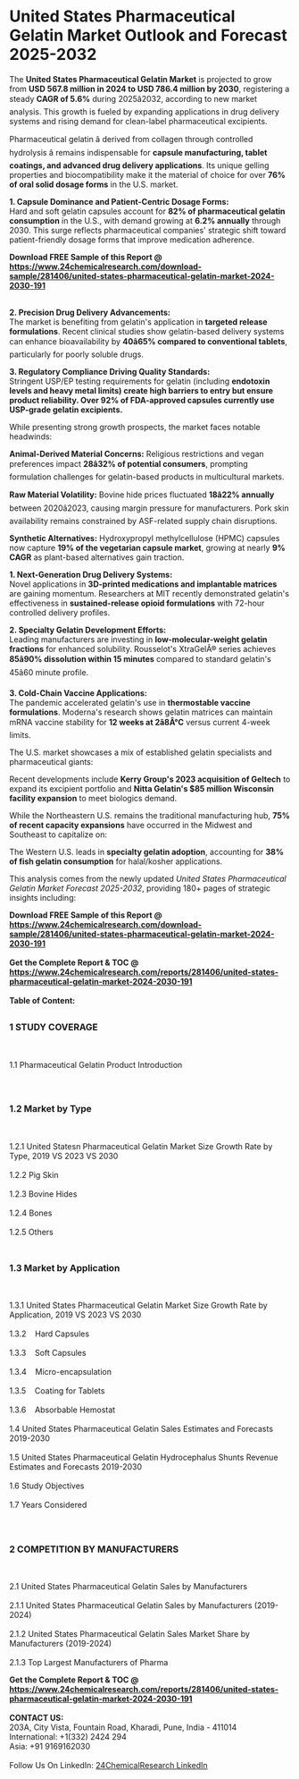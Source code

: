 <h1>United States Pharmaceutical Gelatin Market Outlook and Forecast 2025-2032</h1><p>The <strong>United States Pharmaceutical Gelatin Market</strong> is projected to grow from <strong>USD 567.8 million in 2024 to USD 786.4 million by 2030</strong>, registering a steady <strong>CAGR of 5.6%</strong> during 2025â2032, according to new market analysis. This growth is fueled by expanding applications in drug delivery systems and rising demand for clean-label pharmaceutical excipients.</p><p>Pharmaceutical gelatin â derived from collagen through controlled hydrolysis â remains indispensable for <strong>capsule manufacturing, tablet coatings, and advanced drug delivery applications</strong>. Its unique gelling properties and biocompatibility make it the material of choice for over <strong>76% of oral solid dosage forms</strong> in the U.S. market.</p><p><strong>1. Capsule Dominance and Patient-Centric Dosage Forms:</strong><br>
Hard and soft gelatin capsules account for <strong>82% of pharmaceutical gelatin consumption</strong> in the U.S., with demand growing at <strong>6.2% annually</strong> through 2030. This surge reflects pharmaceutical companies' strategic shift toward patient-friendly dosage forms that improve medication adherence.</p><div><b>Download FREE Sample of this Report @ 
            <a href="https://www.24chemicalresearch.com/download-sample/281406/united-states-pharmaceutical-gelatin-market-2024-2030-191">
            https://www.24chemicalresearch.com/download-sample/281406/united-states-pharmaceutical-gelatin-market-2024-2030-191</a></b></div><br><p><strong>2. Precision Drug Delivery Advancements:</strong><br>
The market is benefiting from gelatin's application in <strong>targeted release formulations</strong>. Recent clinical studies show gelatin-based delivery systems can enhance bioavailability by <strong>40â65% compared to conventional tablets</strong>, particularly for poorly soluble drugs.</p><p><strong>3. Regulatory Compliance Driving Quality Standards:</strong><br>
Stringent USP/EP testing requirements for gelatin (including <strong>endotoxin levels  and heavy metal limits) create high barriers to entry but ensure product reliability. Over <strong>92% of FDA-approved capsules</strong> currently use USP-grade gelatin excipients.</strong></p><p>While presenting strong growth prospects, the market faces notable headwinds:</p><p><strong>Animal-Derived Material Concerns:</strong> Religious restrictions and vegan preferences impact <strong>28â32% of potential consumers</strong>, prompting formulation challenges for gelatin-based products in multicultural markets.</p><p><strong>Raw Material Volatility:</strong> Bovine hide prices fluctuated <strong>18â22% annually</strong> between 2020â2023, causing margin pressure for manufacturers. Pork skin availability remains constrained by ASF-related supply chain disruptions.</p><p><strong>Synthetic Alternatives:</strong> Hydroxypropyl methylcellulose (HPMC) capsules now capture <strong>19% of the vegetarian capsule market</strong>, growing at nearly <strong>9% CAGR</strong> as plant-based alternatives gain traction.</p><p><strong>1. Next-Generation Drug Delivery Systems:</strong><br>
Novel applications in <strong>3D-printed medications and implantable matrices</strong> are gaining momentum. Researchers at MIT recently demonstrated gelatin's effectiveness in <strong>sustained-release opioid formulations</strong> with 72-hour controlled delivery profiles.</p><p><strong>2. Specialty Gelatin Development Efforts:</strong><br>
Leading manufacturers are investing in <strong>low-molecular-weight gelatin fractions</strong> for enhanced solubility. Rousselot's XtraGelÂ® series achieves <strong>85â90% dissolution within 15 minutes</strong> compared to standard gelatin's 45â60 minute profile.</p><p><strong>3. Cold-Chain Vaccine Applications:</strong><br>
The pandemic accelerated gelatin's use in <strong>thermostable vaccine formulations</strong>. Moderna's research shows gelatin matrices can maintain mRNA vaccine stability for <strong>12 weeks at 2â8Â°C</strong> versus current 4-week limits.</p><p>The U.S. market showcases a mix of established gelatin specialists and pharmaceutical giants:</p><p>Recent developments include <strong>Kerry Group's 2023 acquisition of Geltech</strong> to expand its excipient portfolio and <strong>Nitta Gelatin's $85 million Wisconsin facility expansion</strong> to meet biologics demand.</p><p>While the Northeastern U.S. remains the traditional manufacturing hub, <strong>75% of recent capacity expansions</strong> have occurred in the Midwest and Southeast to capitalize on:</p><p>The Western U.S. leads in <strong>specialty gelatin adoption</strong>, accounting for <strong>38% of fish gelatin consumption</strong> for halal/kosher applications.</p><p>This analysis comes from the newly updated <em>United States Pharmaceutical Gelatin Market Forecast 2025-2032</em>, providing 180+ pages of strategic insights including:</p><div><b>Download FREE Sample of this Report @ 
            <a href="https://www.24chemicalresearch.com/download-sample/281406/united-states-pharmaceutical-gelatin-market-2024-2030-191">
            https://www.24chemicalresearch.com/download-sample/281406/united-states-pharmaceutical-gelatin-market-2024-2030-191</a></b></div><br><div><b>Get the Complete Report & TOC @ 
            <a href="https://www.24chemicalresearch.com/reports/281406/united-states-pharmaceutical-gelatin-market-2024-2030-191">
            https://www.24chemicalresearch.com/reports/281406/united-states-pharmaceutical-gelatin-market-2024-2030-191</a></b></div><br>
            <b>Table of Content:</b><p><h2><span style="font-size:16px"><strong>1 STUDY COVERAGE</strong></span></h2><br />
<p>1.1 Pharmaceutical Gelatin Product Introduction</p><br />
<h2><span style="font-size:16px"><strong>1.2 Market by Type</strong></span></h2><br />
<p>1.2.1 United Statesn Pharmaceutical Gelatin Market Size Growth Rate by Type, 2019 VS 2023 VS 2030<br /><br />
1.2.2 Pig Skin&nbsp;&nbsp; &nbsp;<br /><br />
1.2.3 Bovine Hides<br /><br />
1.2.4 Bones<br /><br />
1.2.5 Others<br /><br />
<h2><span style="font-size:16px"><strong>1.3 Market by Application</strong></span></h2><br />
<p>1.3.1 United States Pharmaceutical Gelatin Market Size Growth Rate by Application, 2019 VS 2023 VS 2030<br /><br />
1.3.2&nbsp;&nbsp; &nbsp;Hard Capsules<br /><br />
1.3.3&nbsp;&nbsp; &nbsp;Soft Capsules<br /><br />
1.3.4&nbsp;&nbsp; &nbsp;Micro-encapsulation<br /><br />
1.3.5&nbsp;&nbsp; &nbsp;Coating for Tablets<br /><br />
1.3.6&nbsp;&nbsp; &nbsp;Absorbable Hemostat<br /><br />
1.4 United States Pharmaceutical Gelatin Sales Estimates and Forecasts 2019-2030<br /><br />
1.5 United States Pharmaceutical Gelatin Hydrocephalus Shunts Revenue Estimates and Forecasts 2019-2030<br /><br />
1.6 Study Objectives<br /><br />
1.7 Years Considered</p><br />
<h2><span style="font-size:16px"><strong>2 COMPETITION BY MANUFACTURERS</strong></span></h2><br />
<p>2.1 United States Pharmaceutical Gelatin Sales by Manufacturers<br /><br />
2.1.1 United States Pharmaceutical Gelatin Sales by Manufacturers (2019-2024)<br /><br />
2.1.2 United States Pharmaceutical Gelatin Sales Market Share by Manufacturers (2019-2024)<br /><br />
2.1.3 Top Largest Manufacturers of Pharma</p><div><b>Get the Complete Report & TOC @ 
            <a href="https://www.24chemicalresearch.com/reports/281406/united-states-pharmaceutical-gelatin-market-2024-2030-191">
            https://www.24chemicalresearch.com/reports/281406/united-states-pharmaceutical-gelatin-market-2024-2030-191</a></b></div><br><b>CONTACT US:</b><br>
            203A, City Vista, Fountain Road, Kharadi, Pune, India - 411014<br>
            International: +1(332) 2424 294<br>
            Asia: +91 9169162030 <br><br>
            Follow Us On LinkedIn: <a href="https://www.linkedin.com/company/24chemicalresearch/">24ChemicalResearch LinkedIn</a>